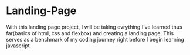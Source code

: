 # Landing-Page
With this landing page project, I will be taking evrything I've learned thus far(basics of html, css and flexbox) and creating a landing page. This serves as a benchmark of my coding journey right before I begin learning javascript.